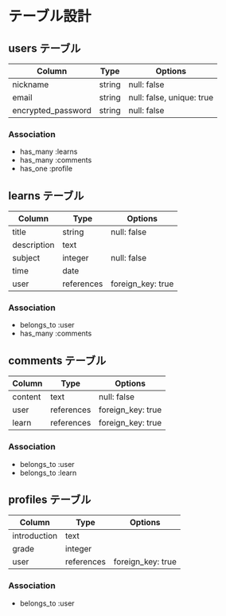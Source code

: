 # テーブル設計

## users テーブル

| Column             | Type   | Options                   |
| ------------------ | ------ | ------------------------- |
| nickname           | string | null: false               |
| email              | string | null: false, unique: true |
| encrypted_password | string | null: false               |

### Association

- has_many :learns
- has_many :comments
- has_one :profile

## learns テーブル

| Column      | Type       | Options           |
| ----------- | ---------- | ----------------- |
| title       | string     | null: false       |
| description | text       |                   |
| subject     | integer    | null: false       |
| time        | date       |                   |
| user        | references | foreign_key: true |

### Association

- belongs_to :user
- has_many :comments

## comments テーブル

| Column  | Type       | Options           |
| ------- | ---------- | ----------------- |
| content | text       | null: false       |
| user    | references | foreign_key: true |
| learn   | references | foreign_key: true |

### Association

- belongs_to :user
- belongs_to :learn

## profiles テーブル

| Column       | Type       | Options           |
| ------------ | ---------- | ----------------- |
| introduction | text       |                   |
| grade        | integer    |                   |
| user         | references | foreign_key: true |

### Association

- belongs_to :user
